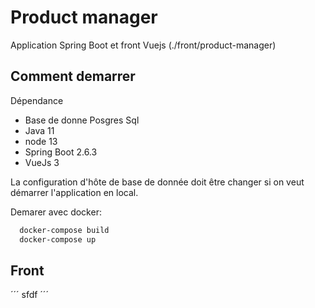 # Product manager

Application Spring Boot et front Vuejs (./front/product-manager)

## Comment demarrer

Dépendance

- Base de donne Posgres Sql
- Java 11
- node 13
- Spring Boot 2.6.3
- VueJs 3

La configuration d'hôte de base de donnée doit être changer si on veut démarrer l'application en local. 

Demarer avec docker:

```bash
  docker-compose build
  docker-compose up
```


## Front

´´´  sfdf ´´´
